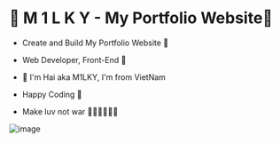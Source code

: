 # 💎 M 1 L K Y - My Portfolio Website💎

- Create and Build My Portfolio Website 🚀
- Web Developer, Front-End 🥇

- 💎 I'm Hai aka M1LKY, I'm from VietNam
- Happy Coding 🥰
- Make luv not war 💖💛🧡💚💙💜

![image](https://user-images.githubusercontent.com/58142935/233729440-8a72ad84-13a7-499a-9b88-2fce41627561.png)
